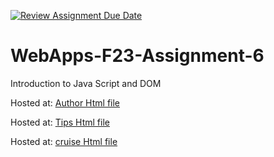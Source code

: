 [![Review Assignment Due Date](https://classroom.github.com/assets/deadline-readme-button-24ddc0f5d75046c5622901739e7c5dd533143b0c8e959d652212380cedb1ea36.svg)](https://classroom.github.com/a/b9NC0g7h)
# WebApps-F23-Assignment-6
Introduction to Java Script and DOM

Hosted at: [Author Html file](https://44-563-webapps-f23.github.io/44563-webapps-f23-assignment6-s556143/author.html)

Hosted at: [Tips Html file](https://44-563-webapps-f23.github.io/44563-webapps-f23-assignment6-s556143/tips.html)

Hosted at: [cruise Html file](https://44-563-webapps-f23.github.io/44563-webapps-f23-assignment6-s556143/cruise.html)